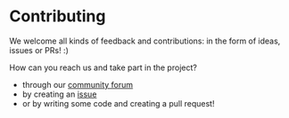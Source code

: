 # Contributing

We welcome all kinds of feedback and contributions: in the form of ideas, issues or PRs! :)

How can you reach us and take part in the project?

* through our [community forum](https://softwaremill.community/c/open-source/11)
* by creating an [issue](https://github.com/softwaremill/jox/issues)
* or by writing some code and creating a pull request!